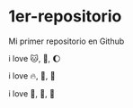 # 1er-repositorio

Mi primer repositorio en Github

i love :cat:, :sunflower:, :moon: 

i love :fire:, :rainbow:, :orange:

i love :lion:, :pizza:, :cookie:
